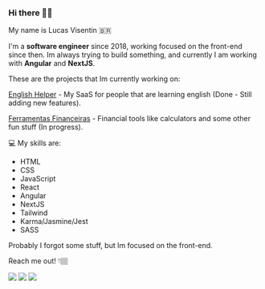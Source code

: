 
### Hi there 👋🏽

My name is Lucas Visentin 🇧🇷

I'm a **software engineer** since 2018, working focused on the front-end since then.
Im always trying to build something, and currently I am working with **Angular** and **NextJS**.

These are the projects that Im currently working on:

[English Helper](https://app.englishhelper.com.br) - My SaaS for people that are learning english (Done - Still adding new features).

[Ferramentas Financeiras](https://ferramentasfinanceiras.com.br) - Financial tools like calculators and some other fun stuff (In progress).

💻 My skills are: 
- HTML
- CSS
- JavaScript
- React
- Angular
- NextJS
- Tailwind
- Karma/Jasmine/Jest
- SASS
  
Probably I forgot some stuff, but Im focused on the front-end.

Reach me out! 👇🏽

<p align="left">
  <a href="https://www.instagram.com/lucas.visentin/" alt="Instagram">
  <img src="https://img.shields.io/badge/-Instagram-DF0174?style=for-the-badge&logo=instagram&logoColor=white&link=https://www.instagram.com/lucas.visentin/"/></a>
  
  <a href="https://www.linkedin.com/in/lvisentin" alt="Linkedin">
  <img src="https://img.shields.io/badge/-Linkedin-0e76a8?style=for-the-badge&logo=Linkedin&logoColor=white&link=https://www.linkedin.com/in/lvisentin" /></a>
  
  <a href="mailto:lvise.batista@gmail.com" alt="Gmail">
  <img src="https://img.shields.io/badge/-Gmail-c14438?style=for-the-badge&logo=Gmail&logoColor=white&link=mailto:lvise.batista@gmail.com">
</p>
<br>

